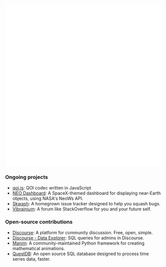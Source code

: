 ![Metrics](github-metrics.svg)

### Ongoing projects

- [qoi.js](https://github.com/RickyC0626/qoi.js): QOI codec written in JavaScript
- [NEO Dashboard](https://github.com/rickyc0626/neo-dashboard): A SpaceX-themed dashboard for displaying near-Earth objects, using NASA's NeoWs API.
- [Skwash](https://github.com/rickyc0626/skwash): A homegrown issue tracker designed to help you squash bugs.
- [Vibrainium](https://github.com/rickyc0626/vibrainium): A forum like StackOverflow for you and your future self.

### Open-source contributions

- [Discourse](https://github.com/discourse/discourse): A platform for community discussion. Free, open, simple.
- [Discourse - Data Explorer](https://github.com/discourse/discourse-data-explorer): SQL queries for admins in Discourse.
- [Manim](https://github.com/manimcommunity/manim): A community-maintained Python framework for creating mathematical animations.
- [QuestDB](https://github.com/questdb/questdb): An open source SQL database designed to process time series data, faster.
